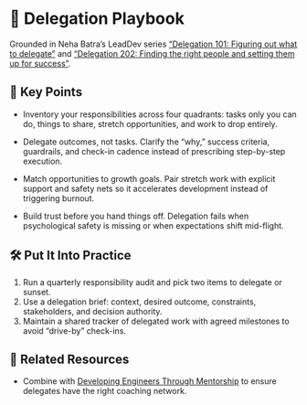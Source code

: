 # 🧰 Delegation Playbook

Grounded in Neha Batra’s LeadDev series
[“Delegation 101: Figuring out what to delegate”](https://leaddev.com/leadership/delegation-101-figuring-out-what-delegate)
and
[“Delegation 202: Finding the right people and setting them up for success”](https://leaddev.com/leadership/delegation-202-finding-right-people-and-setting-them-success).

## 🔑 Key Points

- Inventory your responsibilities across four quadrants: tasks only you can do, things to share, stretch opportunities, and work to drop entirely.
- Delegate outcomes, not tasks.
  Clarify the “why,” success criteria, guardrails, and check-in cadence instead of prescribing step-by-step execution.

- Match opportunities to growth goals.
  Pair stretch work with explicit support and safety nets so it accelerates development instead of triggering burnout.

- Build trust before you hand things off.
  Delegation fails when psychological safety is missing or when expectations shift mid-flight.

## 🛠️ Put It Into Practice

1. Run a quarterly responsibility audit and pick two items to delegate or sunset.
2. Use a delegation brief: context, desired outcome, constraints, stakeholders, and decision authority.
3. Maintain a shared tracker of delegated work with agreed milestones to avoid “drive-by” check-ins.

## 🔗 Related Resources

- Combine with [Developing Engineers Through Mentorship](developing-engineers-through-mentorship.md) to ensure delegates have the right coaching network.
